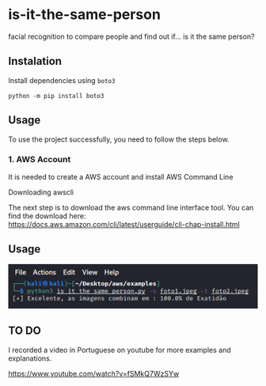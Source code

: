 # is-it-the-same-person
facial recognition to compare people and find out if... is it the same person?

## Instalation

Install dependencies using `boto3`

```shell
python -m pip install boto3
```
## Usage

To use the project successfully, you need to follow the steps below.

### 1. AWS Account

It is needed to create a AWS account and install AWS Command Line

Downloading awscli

The next step is to download the aws command line interface tool. You can find the download here: https://docs.aws.amazon.com/cli/latest/userguide/cli-chap-install.html

## Usage
![Dataset Labeling](https://github.com/leandroflorida/is-it-the-same-person/blob/main/tela_inicial.png)


## TO DO
I recorded a video in Portuguese on youtube for more examples and explanations.

https://www.youtube.com/watch?v=fSMkQ7WzSYw
